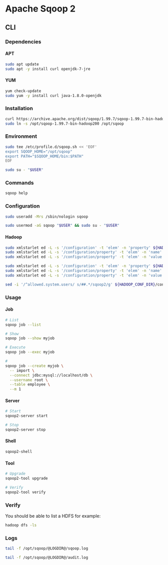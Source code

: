 # Apache Sqoop 2

## CLI

### Dependencies

#### APT

```sh
sudo apt update
sudo apt -y install curl openjdk-7-jre
```

#### YUM

```sh
yum check-update
sudo yum -y install curl java-1.8.0-openjdk
```

### Installation

```sh
curl https://archive.apache.org/dist/sqoop/1.99.7/sqoop-1.99.7-bin-hadoop200.tar.gz | sudo tar -xzC /opt
sudo ln -s /opt/sqoop-1.99.7-bin-hadoop200 /opt/sqoop
```

### Environment

```sh
sudo tee /etc/profile.d/sqoop.sh << 'EOF'
export SQOOP_HOME="/opt/sqoop"
export PATH="$SQOOP_HOME/bin:$PATH"
EOF
```

```sh
sudo su - "$USER"
```

### Commands

```sh
sqoop help
```

### Configuration

```sh
sudo useradd -Mrs /sbin/nologin sqoop
```

```sh
sudo usermod -aG sqoop "$USER" && sudo su - "$USER"
```

#### Hadoop

```sh
sudo xmlstarlet ed -L -s '/configuration' -t 'elem' -n 'property' ${HADOOP_CONF_DIR}/core-site.xml
sudo xmlstarlet ed -L -s '/configuration/property' -t 'elem' -n 'name' -v 'hadoop.proxyuser.sqoop2.hosts' ${HADOOP_CONF_DIR}/core-site.xml
sudo xmlstarlet ed -L -s '/configuration/property' -t 'elem' -n 'value' -v '*' ${HADOOP_CONF_DIR}/core-site.xml
```

```sh
sudo xmlstarlet ed -L -s '/configuration' -t 'elem' -n 'property' ${HADOOP_CONF_DIR}/core-site.xml
sudo xmlstarlet ed -L -s '/configuration/property' -t 'elem' -n 'name' -v 'hadoop.proxyuser.sqoop2.groups' ${HADOOP_CONF_DIR}/core-site.xml
sudo xmlstarlet ed -L -s '/configuration/property' -t 'elem' -n 'value' -v '*' ${HADOOP_CONF_DIR}/core-site.xml
```

```sh
sed -i '/^allowed.system.users/ s/##.*/sqoop2/g' ${HADOOP_CONF_DIR}/container-executor.cfg
```

### Usage

#### Job

```sh
# List
sqoop job --list

# Show
sqoop job --show myjob

# Execute
sqoop job --exec myjob

#
sqoop job --create myjob \
  -- import \
  --connect jdbc:mysql://localhost/db \
  --username root \
  --table employee \
  --m 1
```

#### Server

```sh
# Start
sqoop2-server start

# Stop
sqoop2-server stop
```

#### Shell

```sh
sqoop2-shell
```

#### Tool

```sh
# Upgrade
sqoop2-tool upgrade

# Verify
sqoop2-tool verify
```

### Verify

You should be able to list a HDFS for example:

```sh
hadoop dfs -ls
```

### Logs

```sh
tail -f /opt/sqoop/@LOGDIR@/sqoop.log
```

```sh
tail -f /opt/sqoop/@LOGDIR@/audit.log
```

